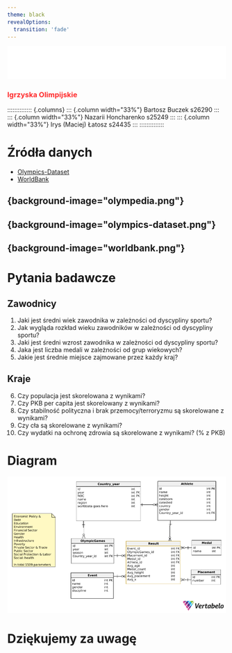 ```yaml
---
theme: black
revealOptions:
  transition: 'fade'
---
```


![](pjatk.png)
<h3 style="color: #ff2c2d;">Igrzyska Olimpijskie</h3>

:::::::::::::: {.columns}
::: {.column width="33%"}
Bartosz Buczek
s26290
:::
::: {.column width="33%"}
Nazarii Honcharenko
s25249
:::
::: {.column width="33%"}
Irys  (Maciej) Łatosz
s24435
:::
::::::::::::::


# Źródła danych
- [Olympics-Dataset](https://github.com/KeithGalli/Olympics-Dataset)
- [WorldBank](https://databank.worldbank.org/source/world-development-indicators)

## {background-image="olympedia.png"}

## {background-image="olympics-dataset.png"}

## {background-image="worldbank.png"}


# Pytania badawcze

## Zawodnicy

1. Jaki jest średni wiek zawodnika w zależności od dyscypliny sportu?
2. Jak wygląda rozkład wieku zawodników w zależności od dyscypliny sportu?
3. Jaki jest średni wzrost zawodnika w zależności od dyscypliny sportu?
4. Jaka jest liczba medali w zależności od grup wiekowych?
5. Jakie jest średnie miejsce zajmowane przez każdy kraj?

## Kraje

6. Czy populacja jest skorelowana z wynikami?
7. Czy PKB per capita jest skorelowany z wynikami?
8. Czy stabilność polityczna i brak przemocy/terroryzmu są skorelowane z wynikami?
9. Czy cła są skorelowane z wynikami?
10. Czy wydatki na ochronę zdrowia są skorelowane z wynikami? (% z PKB)


# Diagram 
![](olympics-diagram.png)


# Dziękujemy za uwagę
